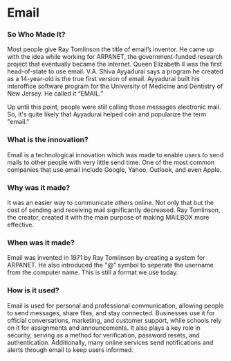 # Email

### So Who Made It?
Most people give Ray Tomlinson the title of email’s inventor. He came up with the idea while working for ARPANET, the government-funded research project that eventually became the internet. Queen Elizabeth II was the first head-of-state to use email. V.A. Shiva Ayyadurai says a program he created as a 14-year-old is the true first version of email. Ayyadurai built his interoffice software program for the University of Medicine and Dentistry of New Jersey. He called it “EMAIL.”

Up until this point, people were still calling those messages electronic mail. So, it's quite likely that Ayyadurai helped coin and popularize the term "email."

### What is the innovation?	
Email is a technological innovation which was made to enable users to send mails to other people with very little send time. One of the most common companies that use email include Google, Yahoo, Outlook, and even Apple.

### Why was it made?	
It was an easier way to communicate others online. Not only that but the cost of sending and receiving mail significantly decreased. Ray Tomlinson, the creator, created it with the main purpose of making MAILBOX more effective. 
### When was it made?
Email was invented in 1971 by Ray Tomlinson by creating a system for ARPANET. He also introduced the "@" symbol to seperate the username from the computer name. This is still a format we use today.

### How is it used?
Email is used for personal and professional communication, allowing people to send messages, share files, and stay connected. Businesses use it for official conversations, marketing, and customer support, while schools rely on it for assignments and announcements. It also plays a key role in security, serving as a method for verification, password resets, and authentication. Additionally, many online services send notifications and alerts through email to keep users informed.
